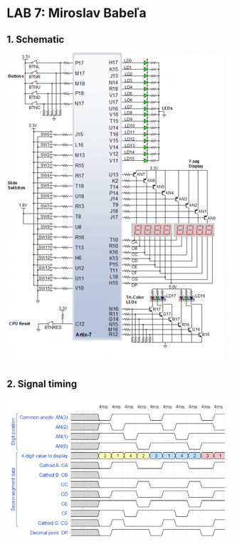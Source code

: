 # LAB 7: Miroslav Babeľa
## 1. Schematic
![schema](schematic.png)

## 2. Signal timing
![wave](wavedrom.png)